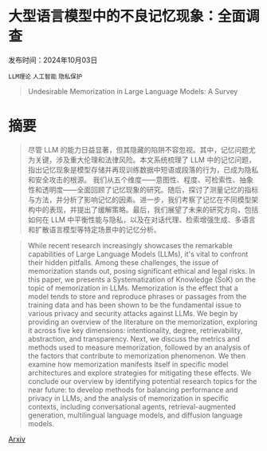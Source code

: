 # 大型语言模型中的不良记忆现象：全面调查

发布时间：2024年10月03日

`LLM理论` `人工智能` `隐私保护`

> Undesirable Memorization in Large Language Models: A Survey

# 摘要

> 尽管 LLM 的能力日益显著，但其隐藏的陷阱不容忽视。其中，记忆问题尤为关键，涉及重大伦理和法律风险。本文系统梳理了 LLM 中的记忆问题，指出记忆现象是模型存储并再现训练数据中短语或段落的行为，已成为隐私和安全攻击的根源。  我们从五个维度——意图性、程度、可检索性、抽象性和透明度——全面回顾了记忆现象的研究。随后，探讨了测量记忆的指标与方法，并分析了影响记忆的因素。进一步，我们考察了记忆在不同模型架构中的表现，并提出了缓解策略。最后，我们展望了未来的研究方向，包括如何在 LLM 中平衡性能与隐私，以及在对话代理、检索增强生成、多语言和扩散语言模型等特定场景中的记忆分析。

> While recent research increasingly showcases the remarkable capabilities of Large Language Models (LLMs), it's vital to confront their hidden pitfalls. Among these challenges, the issue of memorization stands out, posing significant ethical and legal risks. In this paper, we presents a Systematization of Knowledge (SoK) on the topic of memorization in LLMs. Memorization is the effect that a model tends to store and reproduce phrases or passages from the training data and has been shown to be the fundamental issue to various privacy and security attacks against LLMs.
  We begin by providing an overview of the literature on the memorization, exploring it across five key dimensions: intentionality, degree, retrievability, abstraction, and transparency. Next, we discuss the metrics and methods used to measure memorization, followed by an analysis of the factors that contribute to memorization phenomenon. We then examine how memorization manifests itself in specific model architectures and explore strategies for mitigating these effects. We conclude our overview by identifying potential research topics for the near future: to develop methods for balancing performance and privacy in LLMs, and the analysis of memorization in specific contexts, including conversational agents, retrieval-augmented generation, multilingual language models, and diffusion language models.

[Arxiv](https://arxiv.org/abs/2410.02650)